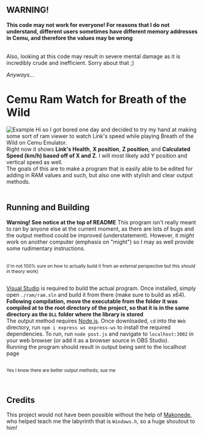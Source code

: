 
  

## WARNING!

<b>This code may not work for everyone! For reasons that I do not understand, different users sometimes have different memory addresses in Cemu, and therefore the values may be wrong</b>

<br>Also, looking at this code may result in severe mental damage as it is incredibly crude and inefficient. Sorry about that ;)


<i>Anyways...</i>

# Cemu Ram Watch for Breath of the Wild
![Example](https://github.com/PrinceKomali/BotWRamWatch/raw/main/spd.gif)
Hi so I got bored one day and decided to try my hand at making some sort of ram viewer to watch Link's speed while playing Breath of the Wild on Cemu Emulator. <br>Right now it shows <b>Link's Health</b>, <b>X position</b>, <b>Z position</b>, and <b>Calculated Speed (km/h) based off of X and Z</b>. I will most likely add Y position and vertical speed as well. <br>The goals of this are to make a program that is easily able to be edited for adding in RAM values and such, but also one with stylish and clear output methods.<br><br>
## Running and Building
<b>Warning! See notice at the top of README</b>
This program isn't really meant to ran by anyone else at the current moment, as there are lots of bugs and the output method                                   could be improved (understatement). However, it <i>might</i> work on another computer (emphasis on "might") so I may as well provide some rudimentary instructions.<br><br><p style="font-size: smaller;">(I'm not 100% sure on how to actually build it from an external perspective but this <i>should</i> in theory work)</p><br>[Visual Studio](https://visualstudio.microsoft.com/) is required to build the actual program. Once installed, simply open `./ram/ram.sln` and build it from there (make sure to build as x64). <b>Following compilation, move the executable from the folder it was compiled at to the root directory of the project, so that it is in the same directory as the `DLL` folder where the library is stored</b><br>The output method requires [Node.js](https://nodejs.org). Once downloaded, `cd` into the `Web` directory, run `npm i express ws express-ws` to install the required dependencies. To run, run `node post.js` and navigate to `localhost:3002` in your web browser (or add it as a browser source in OBS Studio). <br>Running the program should result in output being sent to the localhost page<br><br><p style="font-size: smaller;">Yes I know there are better output methods; sue me</p><br>
## Credits
This project would not have been possible without the help of [Makonede](https://github.com/Makonede), who helped teach me the labyrinth that is `Windows.h`, so a huge shoutout to him!
